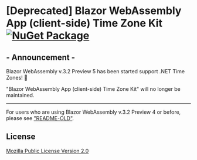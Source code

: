 # [Deprecated] Blazor WebAssembly App (client-side) Time Zone Kit [![NuGet Package](https://img.shields.io/nuget/v/Toolbelt.Blazor.TimeZoneKit.svg)](https://www.nuget.org/packages/Toolbelt.Blazor.TimeZoneKit/)

## - Announcement -

Blazor WebAssembly v.3.2 Preview 5 has been started support .NET Time Zones! 🎉

"Blazor WebAssembly App (client-side) Time Zone Kit" will no longer be maintained.

----

For users who are using Blazor WebAssembly v.3.2 Preview 4 or before, please see ["README-OLD"](https://github.com/jsakamoto/Toolbelt.Blazor.TimeZoneKit/blob/master/README-OLD.md).

## License

[Mozilla Public License Version 2.0](https://raw.githubusercontent.com/jsakamoto/Toolbelt.Blazor.TimeZoneKit/master/LICENSE)
